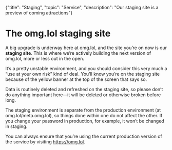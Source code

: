 {"title": "Staging", "topic": "Service", "description": "Our staging site is a preview of coming attractions"}

# The omg.lol staging site

A big upgrade is underway here at omg.lol, and the site you’re on now is our **staging site**. This is where we’re actively building the next version of omg.lol, more or less out in the open.

It’s a pretty unstable environment, and you should consider this very much a “use at your own risk” kind of deal. You’ll know you’re on the staging site because of the yellow banner at the top of the screen that says so.

Data is routinely deleted and refreshed on the staging site, so please don’t do anything important here—it will be deleted or otherwise broken before long.

The staging environment is separate from the production environment (at omg.lol/meta.omg.lol), so things done within one do not affect the other. If you change your password in production, for example, it won’t be changed in staging.

You can always ensure that you’re using the current production version of the service by visiting https://omg.lol.
